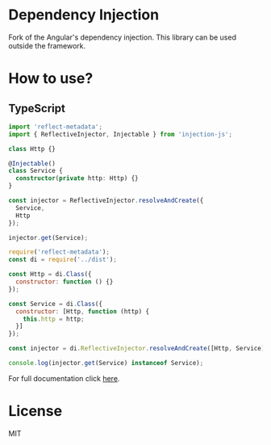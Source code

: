 # Dependency Injection

Fork of the Angular's dependency injection. This library can be used outside the framework.

# How to use?

## TypeScript

```ts
import 'reflect-metadata';
import { ReflectiveInjector, Injectable } from 'injection-js';

class Http {}

@Injectable()
class Service {
  constructor(private http: Http) {}
}

const injector = ReflectiveInjector.resolveAndCreate({
  Service,
  Http
});

injector.get(Service);
```

```js
require('reflect-metadata');
const di = require('../dist');

const Http = di.Class({
  constructor: function () {}
});

const Service = di.Class({
  constructor: [Http, function (http) {
    this.http = http;
  }]
});

const injector = di.ReflectiveInjector.resolveAndCreate([Http, Service]);

console.log(injector.get(Service) instanceof Service);
```

For full documentation click [here](https://angular.io/docs/ts/latest/guide/dependency-injection.html).

# License

MIT

